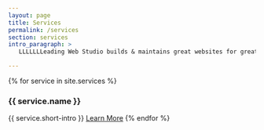 ```yaml
---
layout: page
title: Services
permalink: /services
section: services
intro_paragraph: >
   LLLLLLLeading Web Studio builds & maintains great websites for great companies.

---
```

{% for service in site.services %}
  <h3>{{ service.name }}</h3>
  {{ service.short-intro }}
  <a href="{{service.url}}">Learn More</a>
{% endfor %}
